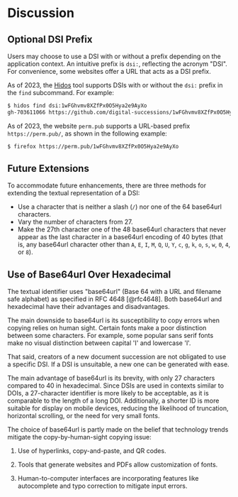 # Discussion

## Optional DSI Prefix

Users may choose to use a DSI with or without
a prefix depending on the application context.
An intuitive prefix is `dsi:`, reflecting the acronym "DSI".
For convenience, some websites offer a URL that acts as a DSI prefix.

As of 2023, the [Hidos](https://pypi.org/project/hidos/) tool supports DSIs
with or without the `dsi:` prefix in the `find` subcommand. For example:

```bash
$ hidos find dsi:1wFGhvmv8XZfPx0O5Hya2e9AyXo
gh-703611066 https://github.com/digital-successions/1wFGhvmv8XZfPx0O5Hya2e9AyXo.git
```

As of 2023, the website `perm.pub` supports a URL-based prefix `https://perm.pub/`,
as shown in the following example:

```bash
$ firefox https://perm.pub/1wFGhvmv8XZfPx0O5Hya2e9AyXo
```


## Future Extensions

To accommodate future enhancements,
there are three methods for extending the textual representation of a DSI:

* Use a character that is neither a slash (`/`) nor one of the 64 base64url characters.
* Vary the number of characters from 27.
* Make the 27th character one of the 48 base64url characters that never appear
  as the last character in a base64url encoding of 40 bytes
  (that is, any base64url character other than
  `A`, `E`, `I`, `M`, `Q`, `U`, `Y`, `c`, `g`, `k`, `o`, `s`, `w`, `0`, `4`, or `8`).


## Use of Base64url Over Hexadecimal

The textual identifier uses "base64url" (Base 64 with a URL and filename safe alphabet) as
specified in RFC 4648 [@rfc4648].
Both base64url and hexadecimal have their advantages and disadvantages.

The main downside to base64url is its susceptibility to copy
errors when copying relies on human sight.
Certain fonts make a poor distinction between some characters.
For example, some popular sans serif fonts make no visual distinction
between capital 'I' and lowercase 'l'.

That said, creators of a new document succession are not obligated to use
a specific DSI.
If a DSI is unsuitable, a new one can be generated with ease.

The main advantage of base64url is its brevity,
with only 27 characters compared to 40 in hexadecimal.
Since DSIs are used in contexts similar to DOIs,
a 27-character identifier is more likely to be acceptable,
as it is comparable to the length of a long DOI.
Additionally, a shorter ID is more suitable for display on mobile devices,
reducing the likelihood of
truncation, horizontal scrolling, or the need for very small fonts.

The choice of base64url is partly made on the belief that
technology trends mitigate the copy-by-human-sight copying issue:

1) Use of hyperlinks, copy-and-paste, and QR codes.

2) Tools that generate websites and PDFs allow customization of fonts.

3) Human-to-computer interfaces are incorporating
features like autocomplete and typo correction to mitigate input errors.
